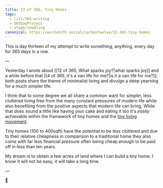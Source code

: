 ```yaml
---
title: 13 of 365, Tiny Homes
tags:
  - list/365-writing
  - 365DayProject
  - stage/seedling
canonical: https://wordsmith.social/carbontwelve/13-365-tiny-homes
---
```



This is day thirteen of my attempt to write something, anything, every day for 365 days in a row.

—

Yesterday I wrote about [[12 of 365, What sparks joy?|what sparks joy]] and a while before that [[4 of 365, it's a van life for me?|is it a van life for me?]]; both posts share the theme of minimalist living and divulge a deep yearning for a much simpler life.

I think that to some degree we all share a common want for simpler, less cluttered living free from the many constant pressures of modern life while also benefiting from the positive aspects that modern life can bring. While that does sound a little like having your cake and eating it too it's _easily_ achievable within the framework of tiny homes and the [tiny living movement](https://thetinylife.com/what-is-the-tiny-house-movement/).

Tiny homes (100 to 400sqft) have the potential to be less cluttered and due to their relative cheapness in comparison to a traditional home they also come with far less financial pressure often being cheap enough to be paid off in less than ten years.

My dream is to obtain a few acres of land where I can build a tiny home, I know it will not be easy, it will take a long time.

—

🌻